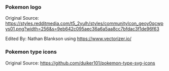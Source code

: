 ### Pokemon logo

Original Source: https://styles.redditmedia.com/t5_2yulh/styles/communityIcon_geoy0qcwpys01.png?width=256&s=9eb642c095aec36a6a5aa8cc7bfdac3f1de96f63

Edited By: Nathan Blankson using https://www.vectorizer.io/

### Pokemon type icons

Original Source: https://github.com/duiker101/pokemon-type-svg-icons
